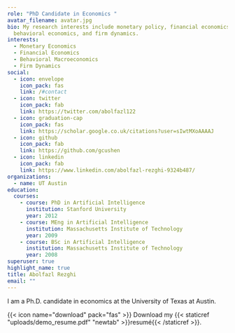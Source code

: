 ```yaml
---
role: "PhD Candidate in Economics "
avatar_filename: avatar.jpg
bio: My research interests include monetary policy, financial economics,
  behavioral economics, and firm dynamics.
interests:
  - Monetary Economics
  - Financial Economics
  - Behavioral Macroeconomics
  - Firm Dynamics
social:
  - icon: envelope
    icon_pack: fas
    link: /#contact
  - icon: twitter
    icon_pack: fab
    link: https://twitter.com/abolfazl122
  - icon: graduation-cap
    icon_pack: fas
    link: https://scholar.google.co.uk/citations?user=sIwtMXoAAAAJ
  - icon: github
    icon_pack: fab
    link: https://github.com/gcushen
  - icon: linkedin
    icon_pack: fab
    link: https://www.linkedin.com/abolfazl-rezghi-9324b487/
organizations:
  - name: UT Austin
education:
  courses:
    - course: PhD in Artificial Intelligence
      institution: Stanford University
      year: 2012
    - course: MEng in Artificial Intelligence
      institution: Massachusetts Institute of Technology
      year: 2009
    - course: BSc in Artificial Intelligence
      institution: Massachusetts Institute of Technology
      year: 2008
superuser: true
highlight_name: true
title: Abolfazl Rezghi
email: ""
---
```

I am a Ph.D. candidate in economics at the University of Texas at Austin.

{{< icon name="download" pack="fas" >}} Download my {{< staticref "uploads/demo_resume.pdf" "newtab" >}}resumé{{< /staticref >}}.